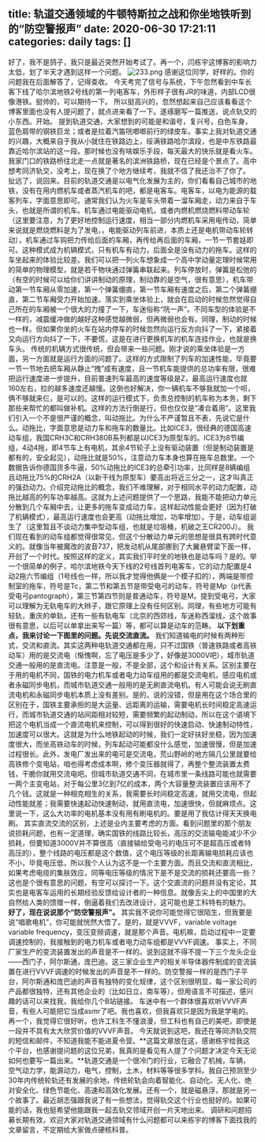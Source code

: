 title: 轨道交通领域的牛顿特斯拉之战和你坐地铁听到的“防空警报声”
date: 2020-06-30 17:21:11
categories: daily
tags: []
---
好了，我不是鸽子，我只是最近突然开始考试了。再一个，闫栋宇这博客的影响力太低，划了半天才遇到这样一个问题。
 ![233.png][1]
感谢这位同学，好样的。你的问题我在后面解答了，记得查收。
今天考完了信号与系统，下午忽然看到中车长客下线了哈尔滨地铁2号线的第一列电客车，外形样子很有JR的味道，内部LCD很像港铁。挺帅的，可以期待一下。
所以挺高兴的，忽然想起来自己应该看看这个博客里面也没有人提问题了，就点进来看了一下。遂琢磨写一篇推送，说点轨交的小东西。开始。
提到轨道交通，大家想到的可能是和谐号，复兴号，白色车身，蓝色肩带的钢铁巨龙；或者是拉着汽笛咣啷啷前行的绿皮车。事实上我对轨道交通的兴趣，大概来自于我从小就住在铁路边上，绥满铁路哈尔滨段，也是中东铁路最靠近哈尔滨站的这一段。那时候也没有啥娱乐手段，每天最大的快乐就是看火车。我家门口的铁路桥往北走一点就是著名的滨洲铁路桥，现在已经是个景点了。高中想考同济轨交，没考上，现在换了个地方继续考，我就不信了我还治不了你了。
扯远了，说回来。目前的轨道交通是以电气化发展为主的，你们看看自己城市的地铁，没有在用内燃机车或者蒸汽机车的吧，都是电客车。电客车，以电为能源的载客列车，字面意思即可。通常我们认为火车是车头带着一溜车厢走，动力来自于车头，也就是所谓的机车。机车通过电能驱动电机，或者内燃机燃烧燃料带动车轮（这里要注意，为了更好地控制运行速度，相当一部分内燃机车采用电传动，简单来说就是燃烧燃料是为了发电，，电能驱动列车前进，本质上还是电机带动车轮转动），机车通过车钩把力传给后面的车厢，再传给再后面的车厢，一节一节套娃即可。这种模式成为机辆模式，只有机车有动力，后面全是没有动力的拖车。这样的车坐起来的体验比较差。我们可以把一列火车想象成一个高中学动量定理时候常用的简单的物理模型，就是若干物块通过弹簧串联起来。列车停放时，弹簧是松弛的（有空的时候可以给你们讲讲制动的原理，制动靠的是空气，很有意思），机车带动第一节车厢从零加速，第一个弹簧绷直，第一节车厢有速度之后，第二个弹簧绷直，第二节车厢受力开始加速。落实到乘坐体验上，就会在启动的时候忽然觉得自己所在的车厢被一个很大的力撞了一下，车迷俗称“咣一声”。不同车型的体验是不一样的，减震缓冲做的越好这种感觉越微弱，但再微弱也会有。同理，制动的时候也一样。但如果你坐的火车在站内停车的时候忽然向运行反方向抖了一下，紧接着又向运行方向抖了一下，不要慌，这是在进行更换机车的机车连挂作业，也就是换车头。
传统的机辆方式很传统，但会带来一些问题。刚才说的乘坐体验是一方面，另一方面就是运行方面的问题了。这样的方式限制了列车的加速性能，毕竟要一节一节地去把车厢从静止“拽”成有速度，且一节机车能提供的总功率有限，很难把运行速度进一步提升，目前普速列车最高的速度等级是Z，最高运行速度也就160左右，拉的越多速度还越慢。这倒也好解决，你一辆机车不够我就加一个呗，俩不够就来仨，是可以的。这样的运行模式下，负责总控制的机车称为本务，剩下那些来帮忙的都叫做补机。这样的方法行倒是行，但也仅仅是“凑合着用”。这里我们引入一个不是很严谨的概念，叫动拖比。为什么不严谨暂且不表，先说它是什么。动拖比，字面意思是动力车和拖车的数量比。比如ICE3，很经典的德国高速动车组，我国CRH3C和CRH380B系列都是以ICE3为原型车的。ICE3为8节编组，4动4拖，即4节车上有电机，其余4节轮子上没有驱动装置（但是制动装置是都有的，安全起见），动拖比就是50%，注意动力车本身也算在拖车总数里。一个数据告诉你德国货多牛逼，50%动拖比的ICE3的总牵引功率，比同样是8辆编组且动拖比75%的CRH2A（以新干线为原型车）要高出将近三分之一，这才叫真正的强劲动力。介绍完动拖比的概念，我们不难理解，对于相同水平的动力配置，动拖比越高的列车功率越高。这就为上述问题提供了一个思路，我能不能把动力单元分散到几个车厢中去，让更多的拖车变成动力车，这样起动性能会更好（因为打破了机辆模式），最高运行速度也会更高（动拖比增加，功率增加）。于是，动车组诞生了（这里暂且不谈动力集中型动车组，也就是垃圾桶，机破之王CR200J）。
我们现在看到的动车组都觉得很常见，但这个分散动力单元的思想是很具有跨时代意义的。就像当年被魔改的波音737，把发动机从尾部挪到了大翼悬臂梁下面一样，开创了一个时代。按照这样的定义，其实我们平时坐的地铁也是动车吗？是的。举一个很简单的例子，哈尔滨地铁今天下线的2号线首列电客车，它的动力配置是4动2拖六节编组（1号线也一样，所以我才觉得他俩是一个模子扣的），两端是带控制室的拖车，符号是Tc，第二节和第五节是带受电弓的动车，符号是Mp（p代表受电弓pantograph），第三节第四节则是普通动车，符号是M。提到受电弓，大家可以理解为无轨电车的大辫子，跟它原理上没有任何区别。同理，有些地方可能有轻轨，重庆的单轨，还有一些有轨电车（北京的西郊线，车迷称西溜线，这个故事很有意思，以后可以单拿出来写一篇）等，都可以算是动车的范畴。
**以下划重点，我来讨论一下图里的问题。先说交流直流。**
我们知道输电的时候有两种形式，交流和直流。其实这两种电轨道交通都在用，只不过国铁（普速铁路或者高铁动车）用的是交流电（惭愧啊，忘了电压是多少了，好像是3000V吧），城市轨道交通一般用的是直流电。注意是一般，不是全部，这个和设计有关系。区别主要在于用的电机不同，国铁的电力机车或者电力动车组用的都是交流电机，感应电机或者永磁同步电机，而城市轨道交通一般用的是无刷直流电机。有人可能会说无刷直流电机和永磁同步电机本质上没有差别。是的，说的没错，但是用在这个场合里的区别在于，国铁主要承担的是大运量、远距离的运输，需要电机长时间稳定高速运行，而城市轨道交通的站间距相对较短，需要频繁的起动制动，所以在这个语境下把这个电机当成一个直流电机来控制，可以得到很好的快速启动、快速制动特性，加速度可以很大。这就是为什么地铁起动的时候，我们一定好扶好坐稳，因为加速度很大，而坐高铁动车的时候，列车起动可能都没什么感觉，加速很慢，但是加速过程很长。此外，发电厂发出来的电可是交流电，荒山野岭的地方隔几公里就要给高铁修个变电站，咱也得考虑成本啊，修个变压器就得了，再整个整流装置太费钱，干脆你就用交流电吧。但城市轨道交通不同，在城市里一条线路可能也就需要一两个主变电站，对于每公里3亿到7亿的成本，两个大容量整流装置应该用不了几个钱。这就是一种相克相生的关系，我需要长时间稳定高速，就用交流电，但起动性能就差；我需要快速起动快速制动，就用直流电，加速很快，但就麻烦点。这里说一下，这么大功率的电机基本没有用有刷电机的。要是用了我估计得天天换电刷。
其实直流交流的区别，上述是业内主要考虑的方面。看到问题里的那个朋友说损耗问题，也有一定道理，确实国铁的线路比较长，高压的交流输电能减少不少损耗，但要知道3000V并不算很高（直接输给受电弓的电压可不是超高压或者特高压的），整个线路的电压都是这个数值，这个电压等级的长距离输电损耗应该也不小，毕竟电压低，所以我个人认为这不是一个主要方面。而且交流和直流相比，如果考虑电缆的集肤效应，同等电压等级的情况下是不是交流的损耗还要高一些？这也是个很有意思的问题，有空可以探讨一下。这个交直流的问题并没有定论，其实也是电客车运用的长期经验反馈给设计者的一种信息。就像舌尖上的中国里的大自然给人类的馈赠一样，倒逼着我们去改进设计，这可能也是工科特有的魅力。
**好了，现在说说那个“防空警报声”。**
其实我不说你可能觉得它很陌生，但我要是说“唱歌电机”，你可能就恍然大悟了。是的，就是VVVF，variable voltage variable frequency，变压变频调速，就是那个声音。电机嘛，启动过程中一定要调速控制的，我接触到的电力机车或者电力动车组都是VVVF调速。
事实上，不同厂家生产的变流装置发出的声音是不一样的。说到这就不得不提一下三个龙头企业——西门子，阿尔斯通，庞巴迪。这三家企业生产的相关半导体器件制成的变流装置在进行VVVF调速的时候发出的声音是不一样的。防空警报一样的是西门子平台，阿尔斯通和庞巴迪的声音有独特的变化规律，这个区别很明显，每一家公司的产品都很独特，还有其他企业的（比如日立，南车等），但用语言不可描述，感兴趣的话可以来找我，我给你几个B站链接。
车迷中有一个群体很喜欢听VVVF声音，有些人可能把它当成asmr了吧。我也喜欢，但我喜欢只是因为我是学电的。再一个，我觉得它很好听。也许工科生不懂浪漫，但工科也有自己的美吧，即使是一段并不具有太大欣赏价值的VVVF声音。
今天就说到这吧，我还在等同济轨交院的短信和邮件，不知道我能不能进夏令营。**这篇文章放在这，感谢栋宇给我这个平台，也感谢提问题的这位兄弟，我真的是看见有人提了个问题才决定今天无论如何也要写一篇出来。**轨道交通是一个很冷门的行业，它融合了机械，车辆，空气动力学，能源动力，电气，控制，土木，材料等等很多学科。我自己预测至少30年内传统轮轨还有发展的余地，传统轮轨会向着智能化、自动化、无人化、绝对安全化、绿色节能化、高速和高效化发展。还有一个，就是磁悬浮，那就是另一个故事了。最近胡志强跟我说了有一些想法，觉得轨交这个行业也挺好的。如果可能的话，我也挺希望他能跟我一起去轨交领域开创一片天地出来。
调研和问题招募长期有效，欢迎大家对轨道交通领域有什么问题都可以来栋宇的博客下面找我的文章留言，不定期给大家做点硬核科普。


  [1]: /old_images/2020/07/1028634298.png
